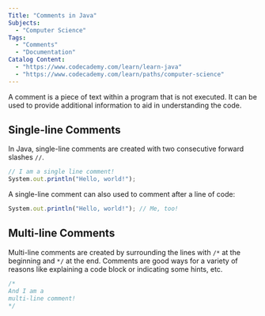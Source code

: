 ```yaml
---
Title: "Comments in Java"
Subjects:
  - "Computer Science"
Tags: 
  - "Comments"
  - "Documentation"
Catalog Content:
  - "https://www.codecademy.com/learn/learn-java"
  - "https://www.codecademy.com/learn/paths/computer-science"
---
```


A comment is a piece of text within a program that is not executed. It can be used to provide additional information to aid in understanding the code.

## Single-line Comments

In Java, single-line comments are created with two consecutive forward slashes `//`.

```js
// I am a single line comment!
System.out.println("Hello, world!");
```

A single-line comment can also used to comment after a line of code:

```js
System.out.println("Hello, world!"); // Me, too! 
```

## Multi-line Comments

Multi-line comments are created by surrounding the lines with `/*` at the beginning and `*/` at the end. Comments are good ways for a variety of reasons like explaining a code block or indicating some hints, etc.

```java
/*
And I am a 
multi-line comment!
*/
```